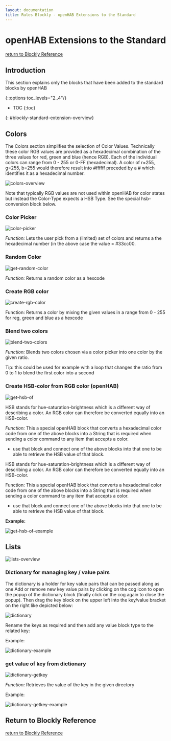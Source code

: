```yaml
---
layout: documentation
title: Rules Blockly - openHAB Extensions to the Standard
---
```


# openHAB Extensions to the Standard
[return to Blockly Reference]({{base}}/configuration/rules-blockly.html)

## Introduction

This section explains only the blocks that have been added to the standard blocks by openHAB

{::options toc_levels="2..4"/}

- TOC
{:toc}

{: #blockly-standard-extension-overview}

## Colors

The Colors section simplifies the selection of  Color Values. Technically these color RGB values are provided as a hexadecimal combination of the three values for red, green and blue (hence RGB). Each of the individual colors can range from 0 - 255 or 0-FF (hexadecimal). A color of r=255, g=255, b=255 would therefore result into #ffffff preceded by a # which identifies it as a hexadecimal number.

![colors-overview](images/blockly/blockly-colors-overview.png)

Note that typically RGB values are not used within openHAB for color states but instead the Color-Type expects a HSB Type. See the special hsb-conversion block below.

### Color Picker

![color-picker](images/blockly/blockly-colors-picker.png)

*Function:* Lets the user pick from a (limited) set of colors and returns a the hexadecimal number (in the above case the value = #33cc00.

### Random Color

![get-random-color](images/blockly/blockly-colors-random.png)

*Function:* Returns a random color as a hexcode

### Create RGB color

![create-rgb-color](images/blockly/blockly-color-create-rgb.png)

Function: Returns a color by mixing the given values in a range from 0 - 255 for reg, green and blue as a hexcode

### Blend two colors

![blend-two-colors](images/blockly/blockly-colors-blend.png)

*Function:* Blends two colors chosen via a color picker into one color by the given ratio.

Tip: this could be used for example with a loop that changes the ratio from 0 to 1 to blend the first color into a second


### Create HSB-color from RGB color (openHAB)

![get-hsb-of](images/blockly/blockly-colors-hsbof.png)

HSB stands for hue-saturation-brightness which is a different way of describing a color. An RGB color can therefore be converted equally into an HSB-color.

*Function:* This a special openHAB block that converts a hexadecimal color code from one of the above blocks into a String that is required when sending a color command to any item that accepts a color.

- use that block and connect one of the above blocks into that one to be able to retrieve the HSB value of that block.

HSB stands for hue-saturation-brightness which is a different way of describing a color. An RGB color can therefore be converted equally into an HSB-color.

Function: This a special openHAB block that converts a hexadecimal color code from one of the above blocks into a String that is required when sending a color command to any item that accepts a color.

- use that block and connect one of the above blocks into that one to be able to retrieve the HSB value of that block.

**Example:**

![get-hsb-of-example](images/blockly/blockly-colors-hsbof-example.png)

## Lists

![lists-overview](images/blockly/blockly-lists-dictionary-overview.png)

### Dictionary for managing key / value pairs

The dictionary is a holder for key value pairs that can be passed along as one
Add or remove new key value pairs by clicking on the cog icon to open the popup of the dictionary block (finally click on the cog again to close the popup). Then drag the key block on the upper left into the key/value bracket on the right like depicted below:

![dictionary](images/blockly/blockly-lists-dictionary.png)

Rename the keys as required and then add any value block type to the related key:

Example:

![dictionary-example](images/blockly/blockly-lists-dictionary-example.png)


### get value of key from dictionary

![dictionary-getkey](images/blockly/blockly-lists-dictionary-getkey.png)

*Function:* Retrieves the value of the key in the given directory

Example:

![dictionary-getkey-example](images/blockly/blockly-lists-dictionary-getkey-example.png)

## Return to Blockly Reference

[return to Blockly Reference]({{base}}/configuration/rules-blockly.html)
